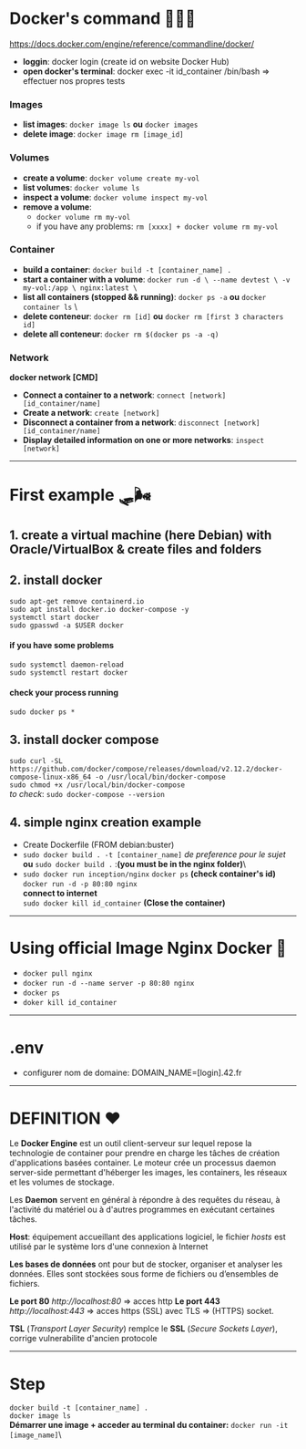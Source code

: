 # Docker's command 👩🏽‍🔧

https://docs.docker.com/engine/reference/commandline/docker/


 - **loggin**: docker login (create id on website Docker Hub)
 - **open  docker's terminal**: docker exec -it id_container /bin/bash => effectuer nos propres tests

 ### Images
 - **list images**: ```docker image ls``` **ou** ```docker images``` 
 - **delete image**: ```docker image rm [image_id]```
 ### Volumes 
 - **create a volume**: ```docker volume create my-vol```
 - **list volumes**: ```docker volume ls```
 - **inspect a volume**: ```docker volume inspect my-vol```
 - **remove a volume**:
    - ```docker volume rm my-vol```
    - if you have any problems: ```rm [xxxx] + docker volume rm my-vol```
 ### Container
 - **build a container**: ```docker build -t [container_name] .```
 - **start a container with a volume**: ```docker run -d \ --name devtest \ -v my-vol:/app \ nginx:latest \ ```
 - **list all containers (stopped && running)**: ```docker ps -a``` **ou** ```docker container ls``` \
 - **delete conteneur**: ```docker rm [id]``` **ou** ```docker rm [first 3 characters id]```
 - **delete all conteneur**: ```docker rm $(docker ps -a -q)```
 ### Network
  **docker network [CMD]**
  - **Connect a container to a network**:    ```connect [network] [id_container/name]```
  - **Create a network**: ```create [network]```     
  - **Disconnect a container from a network**: ```disconnect [network] [id_container/name]``` 
  - **Display detailed information on one or more networks**: ```inspect [network]```

---

# First example 🛷🌬

## 1. create a virtual machine (here Debian) with Oracle/VirtualBox & create files and folders
## 2. install docker
```sudo apt-get remove containerd.io```\
```sudo apt install docker.io docker-compose -y```\
```systemctl start docker```\
```sudo gpasswd -a $USER docker```
#### if you have some problems
```sudo systemctl daemon-reload``` \
```sudo systemctl restart docker```
#### check your process running
```sudo docker ps *```

## 3. install docker compose
```sudo curl -SL https://github.com/docker/compose/releases/download/v2.12.2/docker-compose-linux-x86_64 -o /usr/local/bin/docker-compose``` \
```sudo chmod +x /usr/local/bin/docker-compose``` \
*to check*: ```sudo docker-compose --version```

## 4. simple nginx creation example  
- Create Dockerfile (FROM debian:buster)
- ```sudo docker build . -t [container_name]``` *de preference pour le sujet* **ou** ```sudo docker build .```  :**(you must be in the nginx folder)**\
- ```sudo docker run inception/nginx```
```docker ps``` **(check container's id)**\
```docker run -d -p 80:80 nginx``` \
**connect to internet** \
```sudo docker kill id_container```  **(Close the container)**


---

# Using official Image Nginx Docker 🎢
- ```docker pull nginx```
- ```docker run -d --name server -p 80:80 nginx```
- ```docker ps```
- ```doker kill id_container```


---

# .env

- configurer nom de domaine: DOMAIN_NAME=[login].42.fr


---

# DEFINITION ❤️

Le **Docker Engine** est un outil client-serveur sur lequel repose la technologie de container pour prendre en charge les tâches de création d'applications basées container. Le moteur crée un processus daemon server-side permettant d'héberger les images, les containers, les réseaux et les volumes de stockage.

Les **Daemon** servent en général à répondre à des requêtes du réseau, à l'activité du matériel ou à d'autres programmes en exécutant certaines tâches.

**Host**: équipement accueillant des applications logiciel, le fichier *hosts* est utilisé par le système lors d'une connexion à Internet

**Les bases de données** ont pour but de stocker, organiser et analyser les données. Elles sont stockées sous forme de fichiers ou d’ensembles de fichiers.

**Le port 80** *http://localhost:80* => acces http
**Le port 443** *http://localhost:443* => acces https (SSL)
avec TLS => (HTTPS) socket.

**TSL** (*Transport Layer Security*) remplce le **SSL** (*Secure Sockets Layer*), corrige vulnerabilite d'ancien protocole


---


# Step

```docker build -t [container_name] . ```\
```docker image ls ```\
**Démarrer une image  + acceder au terminal du container:** ```docker run -it [image_name]```\
